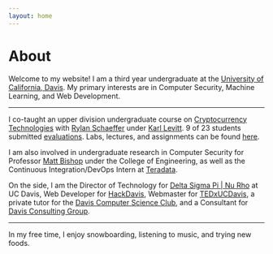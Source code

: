 ```yaml
---
layout: home
---
```

# About 

Welcome to my website! I am a third year undergraduate at the [University of California, Davis](https://www.ucdavis.edu/). My primary interests are in Computer Security, Machine Learning, and Web Development.

---

I co-taught an upper division undergraduate course on [Cryptocurrency Technologies](http://rylanschaeffer.github.io/resources/198FCourseSyllabus.pdf) with
[Rylan Schaeffer](https://www.linkedin.com/in/rylanschaeffer) under [Karl Levitt](http://faculty.engineering.ucdavis.edu/levitt/). 9 of 23 students submitted [evaluations](https://yangvincent.github.io/VincentECS198F.pdf).
Labs, lectures, and assignments can be found [here](https://github.com/RylanSchaeffer/ECS198-Cryptocurrency-Technologies).

I am also involved in undergraduate research in Computer Security for Professor [Matt Bishop](http://nob.cs.ucdavis.edu/~bishop/) under the College of Engineering, as well
as the Continuous Integration/DevOps Intern at [Teradata](http://www.teradata.com/?LangType=1033). 

On the side, I am the Director of Technology for [Delta Sigma Pi | Nu Rho](https://www.dsp-nurho.com) at UC Davis, Web Developer for [HackDavis](http://hackdavis.io/), Webmaster for [TEDxUCDavis](http://www.tedxucdavis.com/), a private tutor for the [Davis Computer Science Club](https://daviscsclub.org/), and a
Consultant for [Davis Consulting Group](http://davisconsultinggroup.org/).

---

In my free time, I enjoy snowboarding, listening to music, and trying new foods. 
